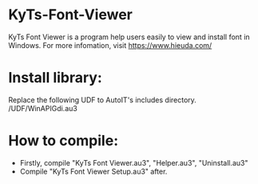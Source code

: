 # KyTs-Font-Viewer
KyTs Font Viewer is a program help users easily to view and install font in Windows.
For more infomation, visit https://www.hieuda.com/
# Install library:
Replace the following UDF to AutoIT's includes directory.
/UDF/WinAPIGdi.au3

# How to compile:
- Firstly, compile "KyTs Font Viewer.au3", "Helper.au3", "Uninstall.au3"
- Compile "KyTs Font Viewer Setup.au3" after.
